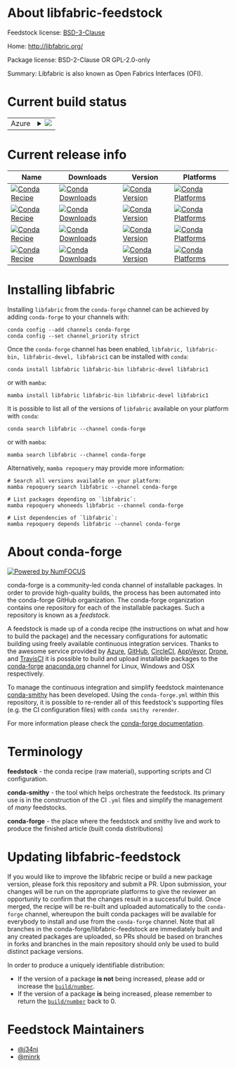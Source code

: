 About libfabric-feedstock
=========================

Feedstock license: [BSD-3-Clause](https://github.com/conda-forge/libfabric-feedstock/blob/main/LICENSE.txt)

Home: http://libfabric.org/

Package license: BSD-2-Clause OR GPL-2.0-only

Summary: Libfabric is also known as Open Fabrics Interfaces (OFI).

Current build status
====================


<table>
    
  <tr>
    <td>Azure</td>
    <td>
      <details>
        <summary>
          <a href="https://dev.azure.com/conda-forge/feedstock-builds/_build/latest?definitionId=23945&branchName=main">
            <img src="https://dev.azure.com/conda-forge/feedstock-builds/_apis/build/status/libfabric-feedstock?branchName=main">
          </a>
        </summary>
        <table>
          <thead><tr><th>Variant</th><th>Status</th></tr></thead>
          <tbody><tr>
              <td>linux_64</td>
              <td>
                <a href="https://dev.azure.com/conda-forge/feedstock-builds/_build/latest?definitionId=23945&branchName=main">
                  <img src="https://dev.azure.com/conda-forge/feedstock-builds/_apis/build/status/libfabric-feedstock?branchName=main&jobName=linux&configuration=linux%20linux_64_" alt="variant">
                </a>
              </td>
            </tr><tr>
              <td>linux_aarch64</td>
              <td>
                <a href="https://dev.azure.com/conda-forge/feedstock-builds/_build/latest?definitionId=23945&branchName=main">
                  <img src="https://dev.azure.com/conda-forge/feedstock-builds/_apis/build/status/libfabric-feedstock?branchName=main&jobName=linux&configuration=linux%20linux_aarch64_" alt="variant">
                </a>
              </td>
            </tr><tr>
              <td>linux_ppc64le</td>
              <td>
                <a href="https://dev.azure.com/conda-forge/feedstock-builds/_build/latest?definitionId=23945&branchName=main">
                  <img src="https://dev.azure.com/conda-forge/feedstock-builds/_apis/build/status/libfabric-feedstock?branchName=main&jobName=linux&configuration=linux%20linux_ppc64le_" alt="variant">
                </a>
              </td>
            </tr><tr>
              <td>osx_64</td>
              <td>
                <a href="https://dev.azure.com/conda-forge/feedstock-builds/_build/latest?definitionId=23945&branchName=main">
                  <img src="https://dev.azure.com/conda-forge/feedstock-builds/_apis/build/status/libfabric-feedstock?branchName=main&jobName=osx&configuration=osx%20osx_64_" alt="variant">
                </a>
              </td>
            </tr><tr>
              <td>osx_arm64</td>
              <td>
                <a href="https://dev.azure.com/conda-forge/feedstock-builds/_build/latest?definitionId=23945&branchName=main">
                  <img src="https://dev.azure.com/conda-forge/feedstock-builds/_apis/build/status/libfabric-feedstock?branchName=main&jobName=osx&configuration=osx%20osx_arm64_" alt="variant">
                </a>
              </td>
            </tr>
          </tbody>
        </table>
      </details>
    </td>
  </tr>
</table>

Current release info
====================

| Name | Downloads | Version | Platforms |
| --- | --- | --- | --- |
| [![Conda Recipe](https://img.shields.io/badge/recipe-libfabric-green.svg)](https://anaconda.org/conda-forge/libfabric) | [![Conda Downloads](https://img.shields.io/conda/dn/conda-forge/libfabric.svg)](https://anaconda.org/conda-forge/libfabric) | [![Conda Version](https://img.shields.io/conda/vn/conda-forge/libfabric.svg)](https://anaconda.org/conda-forge/libfabric) | [![Conda Platforms](https://img.shields.io/conda/pn/conda-forge/libfabric.svg)](https://anaconda.org/conda-forge/libfabric) |
| [![Conda Recipe](https://img.shields.io/badge/recipe-libfabric--bin-green.svg)](https://anaconda.org/conda-forge/libfabric-bin) | [![Conda Downloads](https://img.shields.io/conda/dn/conda-forge/libfabric-bin.svg)](https://anaconda.org/conda-forge/libfabric-bin) | [![Conda Version](https://img.shields.io/conda/vn/conda-forge/libfabric-bin.svg)](https://anaconda.org/conda-forge/libfabric-bin) | [![Conda Platforms](https://img.shields.io/conda/pn/conda-forge/libfabric-bin.svg)](https://anaconda.org/conda-forge/libfabric-bin) |
| [![Conda Recipe](https://img.shields.io/badge/recipe-libfabric--devel-green.svg)](https://anaconda.org/conda-forge/libfabric-devel) | [![Conda Downloads](https://img.shields.io/conda/dn/conda-forge/libfabric-devel.svg)](https://anaconda.org/conda-forge/libfabric-devel) | [![Conda Version](https://img.shields.io/conda/vn/conda-forge/libfabric-devel.svg)](https://anaconda.org/conda-forge/libfabric-devel) | [![Conda Platforms](https://img.shields.io/conda/pn/conda-forge/libfabric-devel.svg)](https://anaconda.org/conda-forge/libfabric-devel) |
| [![Conda Recipe](https://img.shields.io/badge/recipe-libfabric1-green.svg)](https://anaconda.org/conda-forge/libfabric1) | [![Conda Downloads](https://img.shields.io/conda/dn/conda-forge/libfabric1.svg)](https://anaconda.org/conda-forge/libfabric1) | [![Conda Version](https://img.shields.io/conda/vn/conda-forge/libfabric1.svg)](https://anaconda.org/conda-forge/libfabric1) | [![Conda Platforms](https://img.shields.io/conda/pn/conda-forge/libfabric1.svg)](https://anaconda.org/conda-forge/libfabric1) |

Installing libfabric
====================

Installing `libfabric` from the `conda-forge` channel can be achieved by adding `conda-forge` to your channels with:

```
conda config --add channels conda-forge
conda config --set channel_priority strict
```

Once the `conda-forge` channel has been enabled, `libfabric, libfabric-bin, libfabric-devel, libfabric1` can be installed with `conda`:

```
conda install libfabric libfabric-bin libfabric-devel libfabric1
```

or with `mamba`:

```
mamba install libfabric libfabric-bin libfabric-devel libfabric1
```

It is possible to list all of the versions of `libfabric` available on your platform with `conda`:

```
conda search libfabric --channel conda-forge
```

or with `mamba`:

```
mamba search libfabric --channel conda-forge
```

Alternatively, `mamba repoquery` may provide more information:

```
# Search all versions available on your platform:
mamba repoquery search libfabric --channel conda-forge

# List packages depending on `libfabric`:
mamba repoquery whoneeds libfabric --channel conda-forge

# List dependencies of `libfabric`:
mamba repoquery depends libfabric --channel conda-forge
```


About conda-forge
=================

[![Powered by
NumFOCUS](https://img.shields.io/badge/powered%20by-NumFOCUS-orange.svg?style=flat&colorA=E1523D&colorB=007D8A)](https://numfocus.org)

conda-forge is a community-led conda channel of installable packages.
In order to provide high-quality builds, the process has been automated into the
conda-forge GitHub organization. The conda-forge organization contains one repository
for each of the installable packages. Such a repository is known as a *feedstock*.

A feedstock is made up of a conda recipe (the instructions on what and how to build
the package) and the necessary configurations for automatic building using freely
available continuous integration services. Thanks to the awesome service provided by
[Azure](https://azure.microsoft.com/en-us/services/devops/), [GitHub](https://github.com/),
[CircleCI](https://circleci.com/), [AppVeyor](https://www.appveyor.com/),
[Drone](https://cloud.drone.io/welcome), and [TravisCI](https://travis-ci.com/)
it is possible to build and upload installable packages to the
[conda-forge](https://anaconda.org/conda-forge) [anaconda.org](https://anaconda.org/)
channel for Linux, Windows and OSX respectively.

To manage the continuous integration and simplify feedstock maintenance
[conda-smithy](https://github.com/conda-forge/conda-smithy) has been developed.
Using the ``conda-forge.yml`` within this repository, it is possible to re-render all of
this feedstock's supporting files (e.g. the CI configuration files) with ``conda smithy rerender``.

For more information please check the [conda-forge documentation](https://conda-forge.org/docs/).

Terminology
===========

**feedstock** - the conda recipe (raw material), supporting scripts and CI configuration.

**conda-smithy** - the tool which helps orchestrate the feedstock.
                   Its primary use is in the construction of the CI ``.yml`` files
                   and simplify the management of *many* feedstocks.

**conda-forge** - the place where the feedstock and smithy live and work to
                  produce the finished article (built conda distributions)


Updating libfabric-feedstock
============================

If you would like to improve the libfabric recipe or build a new
package version, please fork this repository and submit a PR. Upon submission,
your changes will be run on the appropriate platforms to give the reviewer an
opportunity to confirm that the changes result in a successful build. Once
merged, the recipe will be re-built and uploaded automatically to the
`conda-forge` channel, whereupon the built conda packages will be available for
everybody to install and use from the `conda-forge` channel.
Note that all branches in the conda-forge/libfabric-feedstock are
immediately built and any created packages are uploaded, so PRs should be based
on branches in forks and branches in the main repository should only be used to
build distinct package versions.

In order to produce a uniquely identifiable distribution:
 * If the version of a package **is not** being increased, please add or increase
   the [``build/number``](https://docs.conda.io/projects/conda-build/en/latest/resources/define-metadata.html#build-number-and-string).
 * If the version of a package **is** being increased, please remember to return
   the [``build/number``](https://docs.conda.io/projects/conda-build/en/latest/resources/define-metadata.html#build-number-and-string)
   back to 0.

Feedstock Maintainers
=====================

* [@j34ni](https://github.com/j34ni/)
* [@minrk](https://github.com/minrk/)

